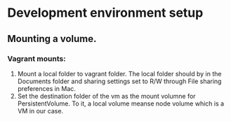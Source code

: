 # Development environment setup

## Mounting a volume.

### Vagrant mounts:

1. Mount a local folder to vagrant folder. The local folder should by in the Documents folder and sharing settings set to R/W through File sharing preferences in Mac.
2. Set the destination folder of the vm as the mount volumne for PersistentVolume. To it, a local volume meanse node volume which is a VM in our case.